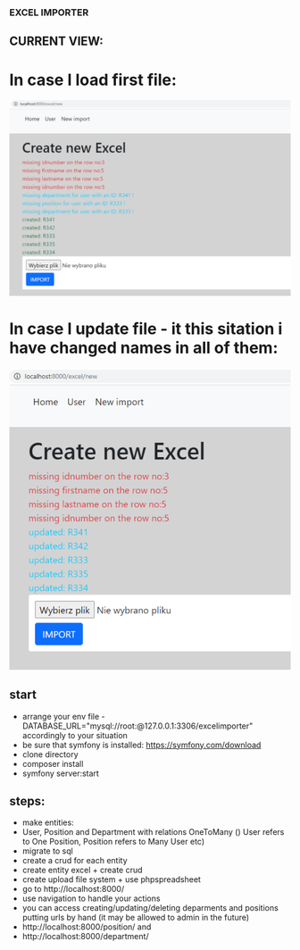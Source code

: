 ### EXCEL IMPORTER

## CURRENT VIEW:

# In case I load first file:

![](gitphotos/two.PNG)

# In case I update file - it this sitation i have changed names in all of them:

![](gitphotos/three.PNG)

## start

- arrange your env file - DATABASE_URL="mysql://root:@127.0.0.1:3306/excelimporter" accordingly to your situation
- be sure that symfony is installed: https://symfony.com/download
- clone directory
- composer install
- symfony server:start

## steps:

- make entities:
- User, Position and Department with relations OneToMany () User refers to One Position, Position refers to Many User etc)
- migrate to sql
- create a crud for each entity
- create entity excel + create crud
- create upload file system + use phpspreadsheet
- go to http://localhost:8000/
- use navigation to handle your actions
- you can access creating/updating/deleting deparments and positions putting urls by hand (it may be allowed to admin in the future)
- http://localhost:8000/position/ and
- http://localhost:8000/department/
